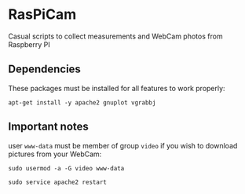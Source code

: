 RasPiCam
========

Casual scripts to collect measurements and WebCam photos from Raspberry PI

Dependencies
------------

These packages must be installed for all features to work properly:

`apt-get install -y apache2 gnuplot vgrabbj`


Important notes
---------------

user `www-data` must be member of group `video` if you wish to download pictures from your WebCam:

`sudo usermod -a -G video www-data`

`sudo service apache2 restart`


